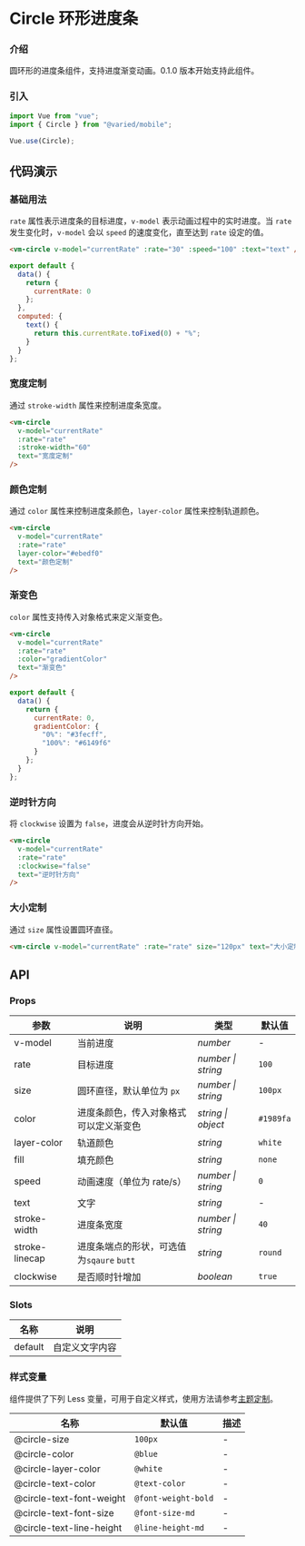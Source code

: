 # Circle 环形进度条

### 介绍

圆环形的进度条组件，支持进度渐变动画。0.1.0 版本开始支持此组件。

### 引入

```js
import Vue from "vue";
import { Circle } from "@varied/mobile";

Vue.use(Circle);
```

## 代码演示

### 基础用法

`rate` 属性表示进度条的目标进度，`v-model` 表示动画过程中的实时进度。当 `rate` 发生变化时，`v-model` 会以 `speed` 的速度变化，直至达到 `rate` 设定的值。

```html
<vm-circle v-model="currentRate" :rate="30" :speed="100" :text="text" />
```

```js
export default {
  data() {
    return {
      currentRate: 0
    };
  },
  computed: {
    text() {
      return this.currentRate.toFixed(0) + "%";
    }
  }
};
```

### 宽度定制

通过 `stroke-width` 属性来控制进度条宽度。

```html
<vm-circle
  v-model="currentRate"
  :rate="rate"
  :stroke-width="60"
  text="宽度定制"
/>
```

### 颜色定制

通过 `color` 属性来控制进度条颜色，`layer-color` 属性来控制轨道颜色。

```html
<vm-circle
  v-model="currentRate"
  :rate="rate"
  layer-color="#ebedf0"
  text="颜色定制"
/>
```

### 渐变色

`color` 属性支持传入对象格式来定义渐变色。

```html
<vm-circle
  v-model="currentRate"
  :rate="rate"
  :color="gradientColor"
  text="渐变色"
/>
```

```js
export default {
  data() {
    return {
      currentRate: 0,
      gradientColor: {
        "0%": "#3fecff",
        "100%": "#6149f6"
      }
    };
  }
};
```

### 逆时针方向

将 `clockwise` 设置为 `false`，进度会从逆时针方向开始。

```html
<vm-circle
  v-model="currentRate"
  :rate="rate"
  :clockwise="false"
  text="逆时针方向"
/>
```

### 大小定制

通过 `size` 属性设置圆环直径。

```html
<vm-circle v-model="currentRate" :rate="rate" size="120px" text="大小定制" />
```

## API

### Props

| 参数           | 说明                                      | 类型               | 默认值    |
| -------------- | ----------------------------------------- | ------------------ | --------- |
| v-model        | 当前进度                                  | _number_           | -         |
| rate           | 目标进度                                  | _number \| string_ | `100`     |
| size           | 圆环直径，默认单位为 `px`                 | _number \| string_ | `100px`   |
| color          | 进度条颜色，传入对象格式可以定义渐变色    | _string \| object_ | `#1989fa` |
| layer-color    | 轨道颜色                                  | _string_           | `white`   |
| fill           | 填充颜色                                  | _string_           | `none`    |
| speed          | 动画速度（单位为 rate/s）                 | _number \| string_ | `0`       |
| text           | 文字                                      | _string_           | -         |
| stroke-width   | 进度条宽度                                | _number \| string_ | `40`      |
| stroke-linecap | 进度条端点的形状，可选值为`sqaure` `butt` | _string_           | `round`   |
| clockwise      | 是否顺时针增加                            | _boolean_          | `true`    |

### Slots

| 名称    | 说明           |
| ------- | -------------- |
| default | 自定义文字内容 |

### 样式变量

组件提供了下列 Less 变量，可用于自定义样式，使用方法请参考[主题定制](#/theme)。

| 名称                     | 默认值              | 描述 |
| ------------------------ | ------------------- | ---- |
| @circle-size             | `100px`             | -    |
| @circle-color            | `@blue`             | -    |
| @circle-layer-color      | `@white`            | -    |
| @circle-text-color       | `@text-color`       | -    |
| @circle-text-font-weight | `@font-weight-bold` | -    |
| @circle-text-font-size   | `@font-size-md`     | -    |
| @circle-text-line-height | `@line-height-md`   | -    |
